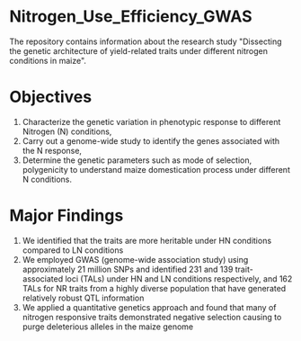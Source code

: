 # Nitrogen_Use_Efficiency_GWAS
The repository contains information about the research study "Dissecting the genetic architecture of yield-related traits under different nitrogen conditions in maize".

# Objectives
1. Characterize the genetic variation in phenotypic response to different Nitrogen (N) conditions,
2. Carry out a genome-wide study to identify the genes associated with the N response,
3. Determine the genetic parameters such as mode of selection, polygenicity to understand maize domestication process under different N conditions.

# Major Findings
1. We identified that the traits are more heritable under HN conditions compared to LN conditions
2. We employed GWAS (genome-wide association study) using approximately 21 million SNPs and identified 231 and 139 trait-associated loci (TALs) under HN and LN conditions respectively, and 162 TALs for NR traits from a highly diverse population that have generated relatively robust QTL information
3. We applied a quantitative genetics approach and found that many of nitrogen responsive traits demonstrated negative selection causing to purge deleterious alleles in the maize genome

